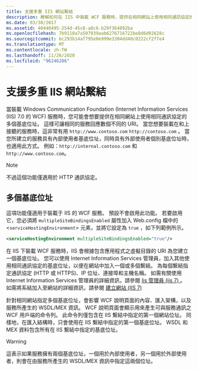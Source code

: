 ```yaml
---
title: 支援多重 IIS 網站繫結
description: 瞭解如何在 IIS 中裝載 WCF 服務時，提供在相同網站上使用相同通訊協定的多個基底位址。
ms.date: 03/30/2017
ms.assetid: 40440495-254d-45c8-a8c6-b29f364892ba
ms.openlocfilehash: 7b9118a7a507939aab6276716722be8d6d02628c
ms.sourcegitcommit: bc293b14af795e0e999e3304dd40c0222cf2ffe4
ms.translationtype: MT
ms.contentlocale: zh-TW
ms.lasthandoff: 11/26/2020
ms.locfileid: "96246286"
---
```

# <a name="supporting-multiple-iis-site-bindings"></a>支援多重 IIS 網站繫結

當裝載 Windows Communication Foundation (Internet Information Services (IIS) 7.0 的 WCF) 服務時，您可能會想要提供在相同網站上使用相同通訊協定的多個基底位址。 這樣可讓相同的服務回應數個不同的 URI。 當您想要裝載在和上接聽的服務時，這非常有用 `http://www.contoso.com` `http://contoso.com` 。 當您所建立的服務具有內部使用者基底位址，同時具有外部使用者個別基底位址時，也適用此方式。 例如：`http://internal.contoso.com` 和 `http://www.contoso.com`。  
  
> [!NOTE]
> 不過這個功能僅適用於 HTTP 通訊協定。  
  
## <a name="multiple-base-addresses"></a>多個基底位址  

 這項功能僅適用于裝載于 IIS 的 WCF 服務。 預設不會啟用此功能。 若要啟用它，您必須將 `multipleSiteBindingsEnabled` 屬性加入 Web.config 檔中的 <`serviceHostingEnvironment`> 元素，並將它設定為 `true` ，如下列範例所示。  
  
```xml  
<serviceHostingEnvironment multipleSiteBindingsEnabled="true"/>  
```  
  
 在 IIS 下裝載 WCF 服務時，IIS 會根據包含應用程式之虛擬目錄的 URI 為您建立一個基底位址。 您可以使用 Internet Information Services 管理員，加入其他使用相同通訊協定的基底位址，以便在網站中加入一個或多個繫結。 為每個繫結指定通訊協定 (HTTP 或 HTTPS)、IP 位址、連接埠和主機名稱。 如需有關使用 Internet Information Services 管理員的詳細資訊，請參閱 [Iis 管理員 (iis 7) ](/previous-versions/windows/it-pro/windows-server-2008-R2-and-2008/cc753842(v=ws.10))。 如需將系結加入至網站的詳細資訊，請參閱 [建立網站 (IIS 7) ](/previous-versions/windows/it-pro/windows-server-2008-R2-and-2008/cc772350(v=ws.10))  
  
 針對相同網站指定多個基底位址，會影響 WCF 說明頁面的內容、匯入架構，以及服務所產生的 WSDL/MEX 資訊。 WCF 說明頁面會顯示用來產生可與服務通訊之 WCF 用戶端的命令列。 此命令列僅包含在 IIS 繫結中指定的第一個網站位址。 同樣地，在匯入結構時，只會使用在 IIS 繫結中指定的第一個基底位址。 WSDL 和 MEX 資料包含所有在 IIS 繫結中指定的基底位址。  
  
> [!WARNING]
> 這表示如果服務擁有兩個基底位址，一個用於內部使用者，另一個用於外部使用者，則會在由服務所產生的 WSDL/MEX 資訊中指定這兩個位址。
